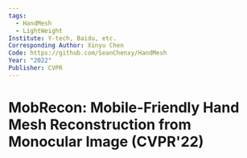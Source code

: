 ```yaml
---
tags:
  - HandMesh
  - LightWeight
Institute: Y-tech, Baidu, etc.
Corresponding Author: Xinyu Chen
Code: https://github.com/SeanChenxy/HandMesh
Year: "2022"
Publisher: CVPR
---
```

# MobRecon: Mobile-Friendly Hand Mesh Reconstruction from Monocular Image (CVPR'22)